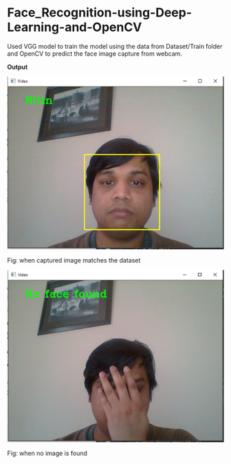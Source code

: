 # Face_Recognition-using-Deep-Learning-and-OpenCV

Used VGG model to train the model using the data from Dataset/Train folder and OpenCV to predict the face image capture from webcam.

**Output**

![Figure 1](images/output1.PNG)

Fig: when captured image matches the dataset

![Figure 2](images/output2.PNG)

Fig: when no image is found
